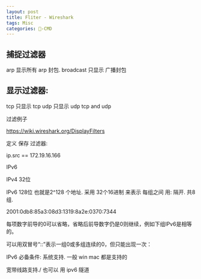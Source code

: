 ```yaml
---
layout: post
title: Fliter - Wireshark  
tags: Misc
categories: -CMD
---
```


## 

## 捕捉过滤器

arp              显示所有 arp 封包.
broadcast  只显示 广播封包



## 显示过滤器:

tcp   只显示 tcp
udp 只显示 udp
tcp and udp

过滤例子


https://wiki.wireshark.org/DisplayFilters






定义 保存 过滤器:

ip.src == 172.19.16.166



IPv6

IPv4  32位

IPv6 128位 也就是2^128 个地址.
采用 32个16进制 来表示
每组之间 用: 隔开.  共8组.

2001:0db8:85a3:08d3:1319:8a2e:0370:7344 


每项数字前导的0可以省略，省略后前导数字仍是0则继续，例如下组IPv6是相等的。

可以用双冒号“::”表示一组0或多组连续的0，但只能出现一次：

IPv6 必备条件:
系统支持. 一般 win mac 都是支持的

宽带线路支持./  也可以 用 ipv6 隧道






